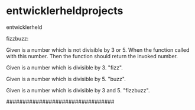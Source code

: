 # entwicklerheldprojects
entwicklerheld

fizzbuzz:

Given is a number which is not divisible by 3 or 5.
When the function called with this number.
Then the function should return the invoked number.

Given is a number which is divisible by 3. "fizz".

Given is a number which is divisible by 5. "buzz".

Given is a number which is divisible by 3 and 5. "fizzbuzz".

#################################

